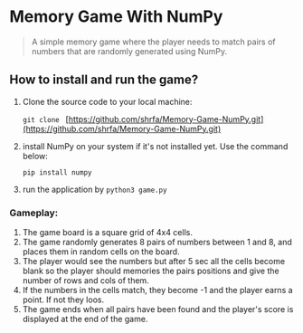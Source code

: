 # Memory Game With NumPy

> A simple memory game where the player needs to match pairs of numbers that are randomly generated using NumPy.

## How to install and run the game?

1. Clone the source code to your local machine:

   `git clone ` [https://github.com/shrfa/Memory-Game-NumPy.git](https://github.com/shrfa/Memory-Game-NumPy.git)

2. install NumPy on your system if it's not installed yet. Use the command below:

   `pip install numpy`

3. run the application by `python3 game.py`

### Gameplay:

1. The game board is a square grid of 4x4 cells.
2. The game randomly generates 8 pairs of numbers between 1 and 8, and places them in random cells on the board.
3. The player would see the numbers but after 5 sec all the cells become blank so the player should memories the pairs positions and give the number of rows and cols of them.
4. If the numbers in the cells match, they become -1 and the player earns a point. If not they loos.
5. The game ends when all pairs have been found and the player's score is displayed at the end of the game.
